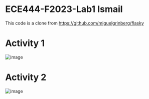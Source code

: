 # ECE444-F2023-Lab1 Ismail
This code is a clone from https://github.com/miguelgrinberg/flasky
# Activity 1
![image](https://github.com/Ismail-Ben/ECE444-F2023-Lab1/assets/48138437/8ad53a05-f738-4d28-ba9a-eb3e46dc5d47)

# Activity 2
![image](https://github.com/Ismail-Ben/ECE444-F2023-Lab1/assets/48138437/8486f148-2036-4f67-a6bd-231d6b355b36)
